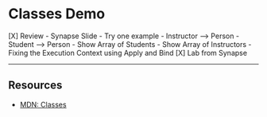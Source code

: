 # Classes Demo
[X] Review
    - Synapse Slide
    - Try one example 
      - Instructor --> Person
      - Student --> Person
      - Show Array of Students 
      - Show Array of Instructors
    - Fixing the Execution Context using Apply and Bind
[X] Lab from Synapse

----
## Resources
- [MDN: Classes](https://developer.mozilla.org/en-US/docs/Web/JavaScript/Reference/Classes#class_declarations)
